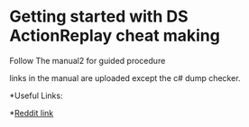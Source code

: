 # Getting started with DS ActionReplay cheat making

Follow The manual2 for guided procedure

links in the manual are uploaded except the c# dump checker.

*Useful Links:

  *[Reddit link](https://www.reddit.com/r/learnprogramming/comments/6kqbcr/making_an_action_replay_code/?utm_medium=android_app&utm_source=share)
